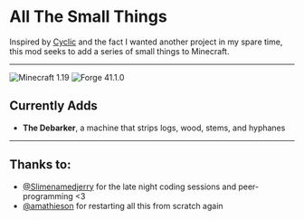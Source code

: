 # All The Small Things
Inspired by [Cyclic](https://github.com/Lothrazar/Cyclic) and the fact I wanted another project in my spare time, this mod seeks to add a series of small things to Minecraft.

---
![Minecraft 1.19](https://img.shields.io/badge/Minecraft%20Version-1.19-purple)
![Forge 41.1.0](https://img.shields.io/badge/Forge%20Version-41.1.0-red)


## Currently Adds
 + **The Debarker**, a machine that strips logs, wood, stems, and hyphanes 

---
## Thanks to:
 - [@Slimenamedjerry](https://github.com/Slimenamedjerry) for the late night coding sessions and peer-programming <3
 - [@amathieson](https://github.com/amathieson) for restarting all this from scratch again
